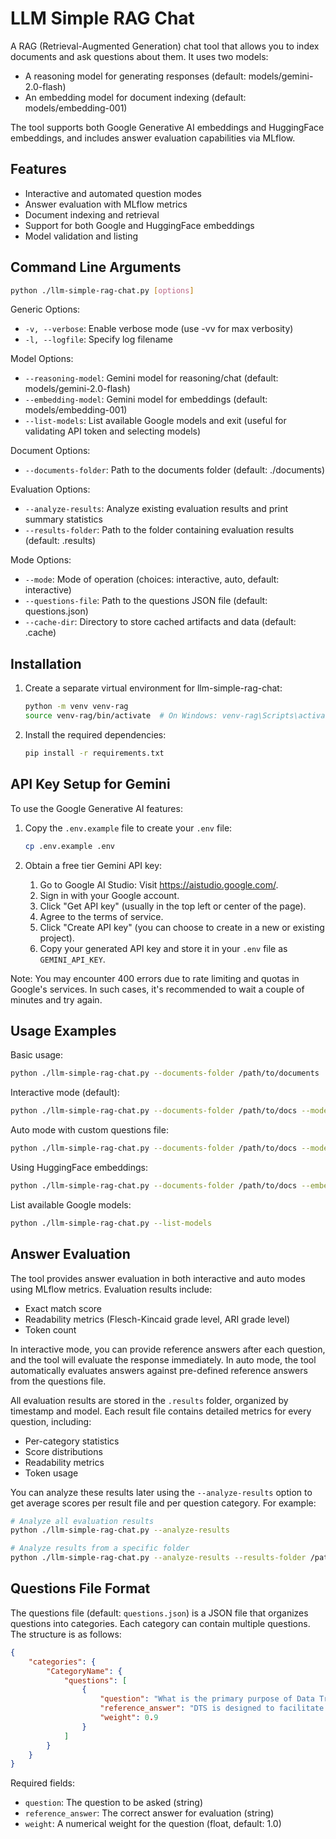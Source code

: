 # LLM Simple RAG Chat

A RAG (Retrieval-Augmented Generation) chat tool that allows you to index documents and ask questions about them. It uses two models:
- A reasoning model for generating responses (default: models/gemini-2.0-flash)
- An embedding model for document indexing (default: models/embedding-001)

The tool supports both Google Generative AI embeddings and HuggingFace embeddings, and includes answer evaluation capabilities via MLflow.

## Features

- Interactive and automated question modes
- Answer evaluation with MLflow metrics
- Document indexing and retrieval
- Support for both Google and HuggingFace embeddings
- Model validation and listing

## Command Line Arguments

```bash
python ./llm-simple-rag-chat.py [options]
```

Generic Options:
- `-v, --verbose`: Enable verbose mode (use -vv for max verbosity)
- `-l, --logfile`: Specify log filename

Model Options:
- `--reasoning-model`: Gemini model for reasoning/chat (default: models/gemini-2.0-flash)
- `--embedding-model`: Gemini model for embeddings (default: models/embedding-001)
- `--list-models`: List available Google models and exit (useful for validating API token and selecting models)

Document Options:
- `--documents-folder`: Path to the documents folder (default: ./documents)

Evaluation Options:
- `--analyze-results`: Analyze existing evaluation results and print summary statistics
- `--results-folder`: Path to the folder containing evaluation results (default: .results)

Mode Options:
- `--mode`: Mode of operation (choices: interactive, auto, default: interactive)
- `--questions-file`: Path to the questions JSON file (default: questions.json)
- `--cache-dir`: Directory to store cached artifacts and data (default: .cache)

## Installation

1. Create a separate virtual environment for llm-simple-rag-chat:
   ```bash
   python -m venv venv-rag
   source venv-rag/bin/activate  # On Windows: venv-rag\Scripts\activate
   ```

2. Install the required dependencies:
   ```bash
   pip install -r requirements.txt
   ```

## API Key Setup for Gemini

To use the Google Generative AI features:

1. Copy the `.env.example` file to create your `.env` file:
   ```bash
   cp .env.example .env
   ```

2. Obtain a free tier Gemini API key:
   1. Go to Google AI Studio: Visit https://aistudio.google.com/.
   2. Sign in with your Google account.
   3. Click "Get API key" (usually in the top left or center of the page).
   4. Agree to the terms of service.
   5. Click "Create API key" (you can choose to create in a new or existing project).
   6. Copy your generated API key and store it in your `.env` file as `GEMINI_API_KEY`.

Note: You may encounter 400 errors due to rate limiting and quotas in Google's services. In such cases, it's recommended to wait a couple of minutes and try again.

## Usage Examples

Basic usage:
```bash
python ./llm-simple-rag-chat.py --documents-folder /path/to/documents
```

Interactive mode (default):
```bash
python ./llm-simple-rag-chat.py --documents-folder /path/to/docs --mode interactive
```

Auto mode with custom questions file:
```bash
python ./llm-simple-rag-chat.py --documents-folder /path/to/docs --mode auto --questions-file custom_questions.json
```

Using HuggingFace embeddings:
```bash
python ./llm-simple-rag-chat.py --documents-folder /path/to/docs --embedding-model all-MiniLM-L6-v2
```

List available Google models:
```bash
python ./llm-simple-rag-chat.py --list-models
```

## Answer Evaluation

The tool provides answer evaluation in both interactive and auto modes using MLflow metrics. Evaluation results include:
- Exact match score
- Readability metrics (Flesch-Kincaid grade level, ARI grade level)
- Token count

In interactive mode, you can provide reference answers after each question, and the tool will evaluate the response immediately. In auto mode, the tool automatically evaluates answers against pre-defined reference answers from the questions file.

All evaluation results are stored in the `.results` folder, organized by timestamp and model. Each result file contains detailed metrics for every question, including:
- Per-category statistics
- Score distributions
- Readability metrics
- Token usage

You can analyze these results later using the `--analyze-results` option to get average scores per result file and per question category. For example:

```bash
# Analyze all evaluation results
python ./llm-simple-rag-chat.py --analyze-results

# Analyze results from a specific folder
python ./llm-simple-rag-chat.py --analyze-results --results-folder /path/to/results
```

## Questions File Format

The questions file (default: `questions.json`) is a JSON file that organizes questions into categories. Each category can contain multiple questions. The structure is as follows:

```json
{
    "categories": {
        "CategoryName": {
            "questions": [
                {
                    "question": "What is the primary purpose of Data Transfer Services?",
                    "reference_answer": "DTS is designed to facilitate secure and efficient data movement between systems. It provides reliable transfer mechanisms with built-in error handling and monitoring capabilities.",
                    "weight": 0.9
                }
            ]
        }
    }
}
```

Required fields:
- `question`: The question to be asked (string)
- `reference_answer`: The correct answer for evaluation (string)
- `weight`: A numerical weight for the question (float, default: 1.0)
